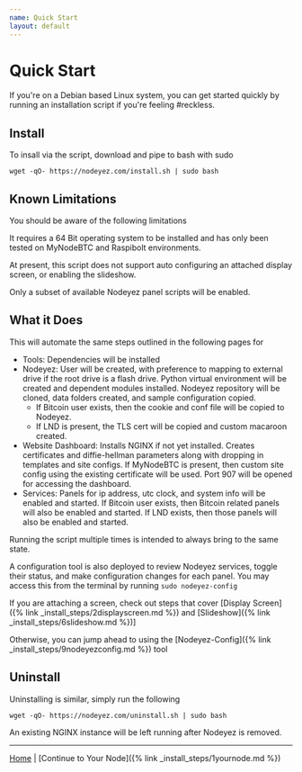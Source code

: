 ```yaml
---
name: Quick Start
layout: default
---
```


# Quick Start

If you're on a Debian based Linux system, you can get started quickly by
running an installation script if you're feeling #reckless.

## Install

To insall via the script, download and pipe to bash with sudo
```shell
wget -qO- https://nodeyez.com/install.sh | sudo bash
```

## Known Limitations

You should be aware of the following limitations

It requires a 64 Bit operating system to be installed and has only been
tested on MyNodeBTC and Raspibolt environments.

At present, this script does not support auto configuring an attached
display screen, or enabling the slideshow.

Only a subset of available Nodeyez panel scripts will be enabled.

## What it Does

This will automate the same steps outlined in the following pages for

- Tools: Dependencies will be installed
- Nodeyez: User will be created, with preference to mapping to external drive if the root drive is a flash drive.  Python virtual environment will be created and dependent modules installed.  Nodeyez repository will be cloned, data folders created, and sample configuration copied.  
  - If Bitcoin user exists, then the cookie and conf file will be copied to Nodeyez. 
  - If LND is present, the TLS cert will be copied and custom macaroon created.
- Website Dashboard: Installs NGINX if not yet installed. Creates certificates and diffie-hellman parameters along with dropping in templates and site configs.  If MyNodeBTC
is present, then custom site config using the existing certificate will be used. Port 907 
will be opened for accessing the dashboard.
- Services: Panels for ip address, utc clock, and system info will be enabled and started. If Bitcoin user exists, then Bitcoin related panels will also be enabled and started. If LND exists, then those panels will also be enabled and started.

Running the script multiple times is intended to always bring to the same state. 

A configuration tool is also deployed to review Nodeyez services, toggle their status,
and make configuration changes for each panel.  You may access this from the terminal
by running `sudo nodeyez-config`

If you are attaching a screen, check out steps that cover
[Display Screen]({% link _install_steps/2displayscreen.md %}) and 
[Slideshow]({% link _install_steps/6slideshow.md %})]

Otherwise, you can jump ahead to using the [Nodeyez-Config]({% link _install_steps/9nodeyezconfig.md %}) tool

## Uninstall

Uninstalling is similar, simply run the following
```shell
wget -qO- https://nodeyez.com/uninstall.sh | sudo bash
```

An existing NGINX instance will be left running after Nodeyez is removed.

---

[Home](../) | [Continue to Your Node]({% link _install_steps/1yournode.md %})